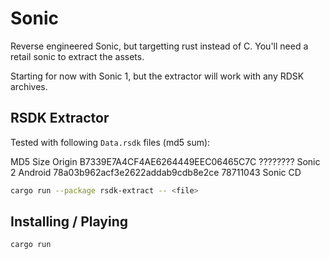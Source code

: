 # Sonic

Reverse engineered Sonic, but targetting rust instead of C. You'll need a retail sonic to extract the assets.

Starting for now with Sonic 1, but the extractor will work with any RDSK archives.

## RSDK Extractor

Tested with following `Data.rsdk` files (md5 sum):

MD5                               Size      Origin
B7339E7A4CF4AE6264449EEC06465C7C  ????????  Sonic 2 Android
78a03b962acf3e2622addab9cdb8e2ce  78711043  Sonic CD 

```bash
cargo run --package rsdk-extract -- <file>
```

## Installing / Playing

```bash
cargo run
```
